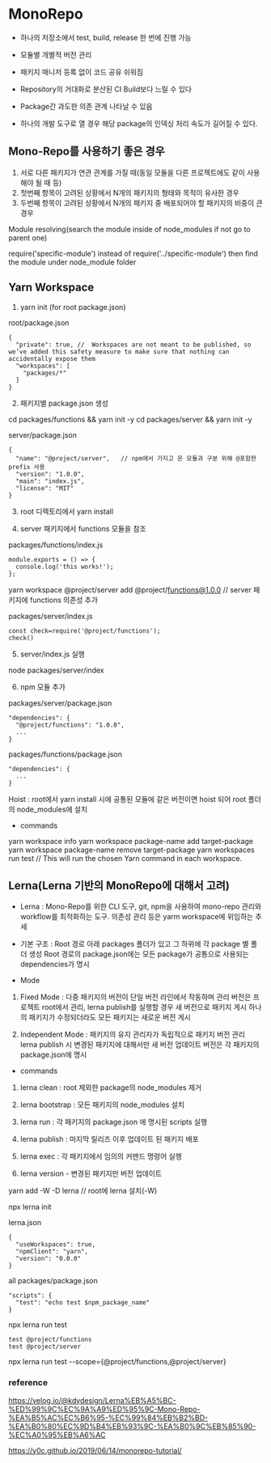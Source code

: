 
# MonoRepo

- 하나의 저장소에서 test, build, release 한 번에 진행 가능
- 모듈별 개별적 버전 관리
- 패키지 매니저 등록 없이 코드 공유 쉬워짐

- Repository의 거대화로 분산된 CI Build보다 느릴 수 있다
- Package간 과도한 의존 관계 나타날 수 있음
- 하나의 개발 도구로 열 경우 해당 package의 인덱싱 처리 속도가 길어질 수 있다.


## Mono-Repo를 사용하기 좋은 경우

1. 서로 다른 패키지가 연관 관계를 가질 때(동일 모듈을 다른 프로젝트에도 같이 사용해야 될 때 등)
2. 첫번째 항목이 고려된 상황에서 N개의 패키지의 형태와 목적이 유사한 경우
3. 두번째 항목이 고려된 상황에서 N개의 패키지 중 배포되어야 할 패키지의 비중이 큰 경우


Module resolving(search the module inside of node_modules if not go to parent one)

require('specific-module') instead of require('../specific-module') then find the module under node_module folder


## Yarn Workspace

1. yarn init  (for root package.json)

root/package.json
``` 
{
  "private": true, //  Workspaces are not meant to be published, so we’ve added this safety measure to make sure that nothing can accidentally expose them
  "workspaces": [
    "packages/*"
  ]	
}
```

2. 패키지별 package.json 생성

cd packages/functions && yarn init -y
cd packages/server && yarn init -y

server/package.json
``` 
{
  "name": "@project/server",   // npm에서 가지고 온 모듈과 구분 위해 @포함한 prefix 사용 
  "version": "1.0.0",
  "main": "index.js",
  "license": "MIT"
}
```

3. root 디렉토리에서 yarn install

4. server 패키지에서 functions 모듈을 참조

packages/functions/index.js
```
module.exports = () => {
  console.log('this works!');
};
```

yarn workspace @project/server add @project/functions@1.0.0  // server 패키지에 functions 의존성 추가

packages/server/index.js
``` 
const check=require('@project/functions');
check()
```

5. server/index.js 실행

node packages/server/index

6. npm 모듈 추가

packages/server/package.json
``` 
"dependencies": {
  "@project/functions": "1.0.0",
  ...
}
```

packages/functions/package.json
```
"dependencies": {
  ...
}
```

Hoist : root에서 yarn install 시에 공통된 모듈에 같은 버전이면 hoist 되어 root 폴더의 node_modules에 설치

- commands

yarn workspace info
yarn workspace package-name add target-package
yarn workspace package-name remove target-package
yarn workspaces run test // This will run the chosen Yarn command in each workspace.


## Lerna(Lerna 기반의 MonoRepo에 대해서 고려)

- Lerna : Mono-Repo를 위한 CLI 도구, git, npm을 사용하여 mono-repo 관리와 workflow를 최적화하는 도구. 의존성 관리 등은 yarm workspace에 위임하는 추세

- 기본 구조 : Root 경로 아래 packages 폴더가 있고 그 하위에 각 package 별 폴더 생성 
                 Root 경로의 package.json에는 모든 package가 공통으로 사용되는 dependencies가 명시
- Mode
1. Fixed Mode : 다중 패키지의 버전이 단일 버전 라인에서 작동하며 관리
                버전은 프로젝트 root에서 관리, lerna publish를 실행할 경우 새 버전으로 패키지 게시
                하나의 패키지가 수정되더라도 모든 패키지는 새로운 버전 게시

2. Independent Mode : 패키지의 유지 관리자가 독립적으로 패키지 버전 관리
                      lerna publish 시 변경된 패키지에 대해서만 새 버전 업데이트
                      버전은 각 패키지의 package.json에 명시

- commands
1. lerna clean : root 제외한 package의 node_modules 제거

2. lerna bootstrap : 모든 패키지의 node_modules 설치

3. lerna run : 각 패키지의 package.json 에 명시된 scripts 실행

4. lerna publish : 마지막 릴리즈 이후 업데이트 된 패키지 배포

5. lerna exec : 각 패키지에서 임의의 커맨드 명령어 실행

6. lerna version - 변경된 패키지만 버전 업데이트

yarn add -W -D lerna    // root에 lerna 설치(-W)

npx lerna init

lerna.json
```
{
  "useWorkspaces": true,
  "npmClient": "yarn",
  "version": "0.0.0"
}
```

all packages/package.json
```
"scripts": {
  "test": "echo test $npm_package_name"
}
```

npx lerna run test
```
test @project/functions
test @project/server
```

npx lerna run test --scope={@project/functions,@project/server}


### reference  
https://velog.io/@kdydesign/Lerna%EB%A5%BC-%ED%99%9C%EC%9A%A9%ED%95%9C-Mono-Repo-%EA%B5%AC%EC%B6%95-%EC%99%84%EB%B2%BD-%EA%B0%80%EC%9D%B4%EB%93%9C-%EA%B0%9C%EB%85%90-%EC%A0%95%EB%A6%AC

https://y0c.github.io/2019/06/14/monorepo-tutorial/
